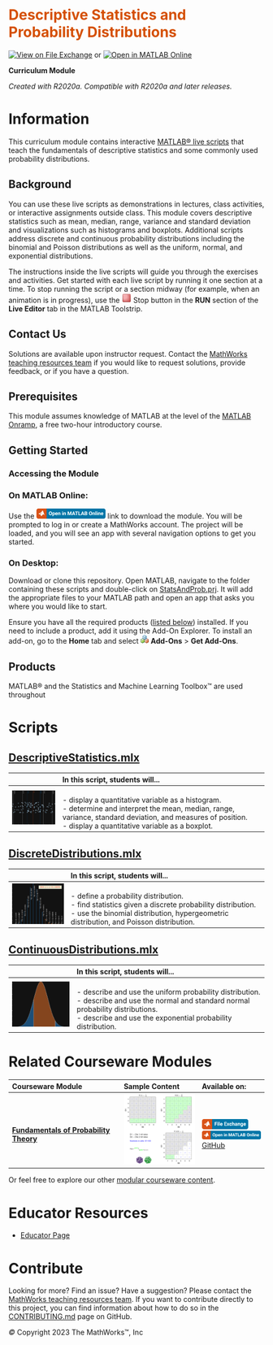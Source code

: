 
<a name="T_DEF03274"></a>
# <span style="color:rgb(213,80,0)">Descriptive Statistics and Probability Distributions</span>
<a name="H_053613DF"></a>

[![View on File Exchange](https://www.mathworks.com/matlabcentral/images/matlab-file-exchange.svg)](https://www.mathworks.com/matlabcentral/fileexchange/95463-descriptive-statistics-and-probability-distributions) or [![Open in MATLAB Online](https://www.mathworks.com/images/responsive/global/open-in-matlab-online.svg)](https://matlab.mathworks.com/open/github/v1?repo=MathWorks-Teaching-Resources/Descriptive-Stats-and-Probability&project=StatsAndProb.prj&file=README.mlx)

**Curriculum Module**

_Created with R2020a. Compatible with R2020a and later releases._

# Information

This curriculum module contains interactive [MATLAB® live scripts](https://www.mathworks.com/products/matlab/live-editor.html) that teach the fundamentals of descriptive statistics and some commonly used probability distributions.

<a name="H_F00D98E4"></a>
## Background

You can use these live scripts as demonstrations in lectures, class activities, or interactive assignments outside class. This module covers descriptive statistics such as mean, median, range, variance and standard deviation and visualizations such as histograms and boxplots. Additional scripts address discrete and continuous probability distributions including the binomial and Poisson distributions as well as the uniform, normal, and exponential distributions. 


The instructions inside the live scripts will guide you through the exercises and activities. Get started with each live script by running it one section at a time. To stop running the script or a section midway (for example, when an animation is in progress), use the <img src="Images/EndIcon.png" width="19" alt="EndIcon.png"> Stop button in the **RUN** section of the **Live Editor** tab in the MATLAB Toolstrip.

## Contact Us

Solutions are available upon instructor request. Contact the [MathWorks teaching resources team](mailto:onlineteaching@mathworks.com) if you would like to request solutions, provide feedback, or if you have a question.

<a name="H_30BC7141"></a>
## Prerequisites

This module assumes knowledge of MATLAB at the level of the [MATLAB Onramp](https://matlabacademy.mathworks.com/details/matlab-onramp/gettingstarted), a free two-hour introductory course.

<a name="H_330E72C3"></a>
## Getting Started
### Accessing the Module
### **On MATLAB Online:**

Use the [<img src="Images/OpenInMO.png" width="136" alt="OpenInMO.png">](https://matlab.mathworks.com/open/github/v1?repo=MathWorks-Teaching-Resources/Descriptive-Stats-and-Probability&project=StatsAndProb.prj) link to download the module. You will be prompted to log in or create a MathWorks account. The project will be loaded, and you will see an app with several navigation options to get you started.

### **On Desktop:**

Download or clone this repository. Open MATLAB, navigate to the folder containing these scripts and double-click on [StatsAndProb.prj](https://matlab.mathworks.com/open/github/v1?repo=MathWorks-Teaching-Resources/Descriptive-Stats-and-Probability&project=StatsAndProb.prj). It will add the appropriate files to your MATLAB path and open an app that asks you where you would like to start. 


Ensure you have all the required products ([listed below](#H_E850B4FF)) installed. If you need to include a product, add it using the Add-On Explorer. To install an add-on, go to the **Home** tab and select  <img src="Images/AddOnsIcon.png" width="16" alt="AddOnsIcon.png"> **Add-Ons** > **Get Add-Ons**. 

<a name="H_E850B4FF"></a>
## Products

MATLAB® and the Statistics and Machine Learning Toolbox™ are used throughout

<a name="H_E8C62B23"></a>
# Scripts
## [**DescriptiveStatistics.mlx**](https://matlab.mathworks.com/open/github/v1?repo=MathWorks-Teaching-Resources/Descriptive-Stats-and-Probability&project=StatsAndProb.prj&file=DescriptiveStatistics.mlx) 
|  | **In this script, students will...**  |
| :-- | :-- |
| <img src="Images/image_3.png" width="171" alt="image_3.png"> |<br>-  display a quantitative variable as a histogram. <br>-  determine and interpret the mean, median, range, variance, standard deviation, and measures of position. <br>-  display a quantitative variable as a boxplot.  |

## [**DiscreteDistributions.mlx**](https://matlab.mathworks.com/open/github/v1?repo=MathWorks-Teaching-Resources/Descriptive-Stats-and-Probability&project=StatsAndProb.prj&file=DiscreteDistributions.mlx) 
|  | **In this script, students will...**  |
| :-- | :-- |
| <img src="Images/Binomial.png" width="171" alt="Binomial.png"> |<br>-  define a probability distribution. <br>-  find statistics given a discrete probability distribution. <br>-  use the binomial distribution, hypergeometric distribution, and Poisson distribution.  |

## [**ContinuousDistributions.mlx**](https://matlab.mathworks.com/open/github/v1?repo=MathWorks-Teaching-Resources/Descriptive-Stats-and-Probability&project=StatsAndProb.prj&file=ContinuousDistributions.mlx) 
|  | **In this script, students will...**  |
| :-- | :-- |
| <img src="Images/NormalDistribution.png" width="171" alt="NormalDistribution.png"> |<br>-  describe and use the uniform probability distribution. <br>-  describe and use the normal and standard normal probability distributions. <br>-  describe and use the exponential probability distribution.  |

# Related Courseware Modules
| **Courseware Module** | **Sample Content** | **Available on:**  |
| :-- | :-- | :-- |
| <br>[**Fundamentals of Probability Theory**](https://www.mathworks.com/matlabcentral/fileexchange/100546-probability-theory) | <img src="Images/image_6.png" width="171" alt="image_6.png"> | <br>[<img src="Images/OpenInFX.png" width="91" alt="OpenInFX.png">](https://www.mathworks.com/matlabcentral/fileexchange/100546-probability-theory)<br>[<img src="Images/OpenInMO.png" width="136" alt="OpenInMO.png">](https://matlab.mathworks.com/open/github/v1?repo=MathWorks-Teaching-Resources/Probability-Theory&project=Probability.prj)<br>[GitHub](https://github.com/MathWorks-Teaching-Resources/Probability-Theory)  |


Or feel free to explore our other [modular courseware content](https://www.mathworks.com/matlabcentral/fileexchange/?q=tag%3A%22courseware+module%22&sort=downloads_desc_30d).

# Educator Resources
-  [Educator Page](https://www.mathworks.com/academia/educators.html) 
<a name="H_0FA5DA18"></a>
# Contribute 

Looking for more? Find an issue? Have a suggestion? Please contact the [MathWorks teaching resources team](mailto:%20onlineteaching@mathworks.com). If you want to contribute directly to this project, you can find information about how to do so in the [CONTRIBUTING.md](https://github.com/MathWorks-Teaching-Resources/Descriptive-Stats-and-Probability/blob/release/CONTRIBUTING.md) page on GitHub.


 *©* Copyright 2023 The MathWorks™, Inc




